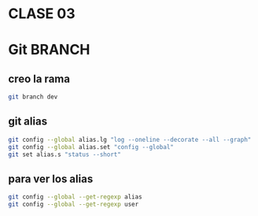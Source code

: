 # CLASE 03

# Git BRANCH


## creo la rama
```sh
git branch dev
```
## git alias

```sh
git config --global alias.lg "log --oneline --decorate --all --graph"
git config --global alias.set "config --global"
git set alias.s "status --short"
```

## para ver los alias
```sh
git config --global --get-regexp alias
git config --global --get-regexp user
```